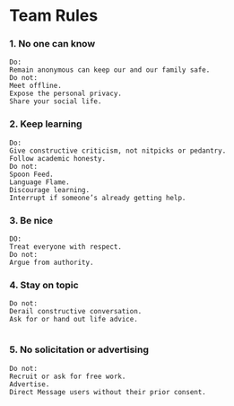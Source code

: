# Team Rules

### 1. No one can know
    Do:
    Remain anonymous can keep our and our family safe.
    Do not:
    Meet offline.
    Expose the personal privacy.
    Share your social life.
### 2. Keep learning
    Do:
    Give constructive criticism, not nitpicks or pedantry.
    Follow academic honesty.
    Do not:
    Spoon Feed.
    Language Flame.
    Discourage learning.
    Interrupt if someone’s already getting help.
     
### 3. Be nice
    DO:
    Treat everyone with respect.
    Do not:
    Argue from authority.

### 4. Stay on topic
    Do not:
    Derail constructive conversation.
    Ask for or hand out life advice.
    ‎
### 5. No solicitation or advertising
    Do not:
    Recruit or ask for free work.
    Advertise.
    Direct Message users without their prior consent.
